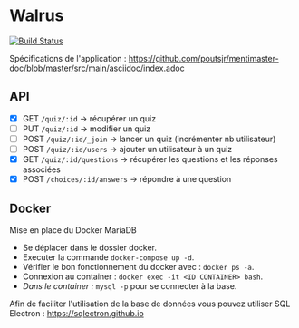 # Walrus
[![Build Status](https://travis-ci.com/fabiendubois/Walrus.svg?branch=develop)](https://travis-ci.com/fabiendubois/Walrus)  

Spécifications de l'application : https://github.com/poutsjr/mentimaster-doc/blob/master/src/main/asciidoc/index.adoc

## API
- [x] GET `/quiz/:id` -> récupérer un quiz
- [ ] PUT `/quiz/:id` -> modifier un quiz
- [ ] POST `/quiz/:id/_join` -> lancer un quiz (incrémenter nb utilisateur)
- [ ] POST `/quiz/:id/users` -> ajouter un utilisateur à un quiz
- [x] GET `/quiz/:id/questions` -> récupérer les questions et les réponses associées
- [x] POST `/choices/:id/answers` -> répondre à une question

## Docker
Mise en place du Docker MariaDB
- Se déplacer dans le dossier docker.
- Executer la commande `docker-compose up -d`.
- Vérifier le bon fonctionnement du docker avec : `docker ps -a`.
- Connexion au container : `docker exec -it <ID CONTAINER> bash`.
- *Dans le container :* `mysql -p` pour se connecter à la base.

Afin de faciliter l'utilisation de la base de données vous pouvez utiliser SQL Electron : https://sqlectron.github.io